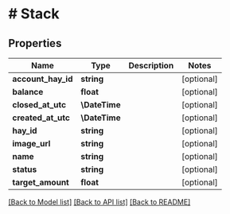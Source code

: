 # # Stack

## Properties

Name | Type | Description | Notes
------------ | ------------- | ------------- | -------------
**account_hay_id** | **string** |  | [optional]
**balance** | **float** |  | [optional]
**closed_at_utc** | **\DateTime** |  | [optional]
**created_at_utc** | **\DateTime** |  | [optional]
**hay_id** | **string** |  | [optional]
**image_url** | **string** |  | [optional]
**name** | **string** |  | [optional]
**status** | **string** |  | [optional]
**target_amount** | **float** |  | [optional]

[[Back to Model list]](../../README.md#models) [[Back to API list]](../../README.md#endpoints) [[Back to README]](../../README.md)
